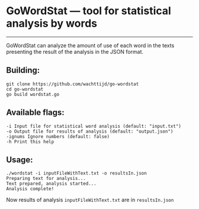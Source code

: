 # GoWordStat — tool for statistical analysis by words
---
GoWordStat can analyze the amount of use of each word in the texts presenting the result of the analysis in the JSON format.
## Building:
    git clone https://github.com/wachttijd/go-wordstat
    cd go-wordstat
    go build wordstat.go
## Available flags:
    -i Input file for statistical word analysis (default: "input.txt")
    -o Output file for results of analysis (default: "output.json")
    -ignums Ignore numbers (default: false)
    -h Print this help
## Usage:
    ./wordstat -i inputFileWithText.txt -o resultsIn.json
    Preparing text for analysis...
    Text prepared, analysis started...
    Analysis complete!
Now results of analysis `inputFileWithText.txt` are in `resultsIn.json`